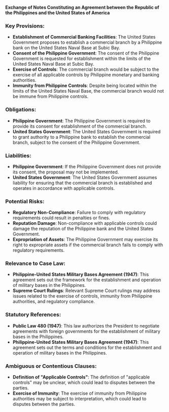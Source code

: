 **Exchange of Notes Constituting an Agreement between the Republic of the Philippines and the United States of America**

### Key Provisions:

*   **Establishment of Commercial Banking Facilities**: The United States Government proposes to establish a commercial branch by a Philippine bank on the United States Naval Base at Subic Bay.
*   **Consent of the Philippine Government**: The consent of the Philippine Government is requested for establishment within the limits of the United States Naval Base at Subic Bay.
*   **Exercise of Controls**: The commercial branch would be subject to the exercise of all applicable controls by Philippine monetary and banking authorities.
*   **Immunity from Philippine Controls**: Despite being located within the limits of the United States Naval Base, the commercial branch would not be immune from Philippine controls.

### Obligations:

*   **Philippine Government**: The Philippine Government is required to provide its consent for establishment of the commercial branch.
*   **United States Government**: The United States Government is required to grant authority to a Philippine bank to establish the commercial branch, subject to the consent of the Philippine Government.

### Liabilities:

*   **Philippine Government**: If the Philippine Government does not provide its consent, the proposal may not be implemented.
*   **United States Government**: The United States Government assumes liability for ensuring that the commercial branch is established and operates in accordance with applicable controls.

### Potential Risks:

*   **Regulatory Non-Compliance**: Failure to comply with regulatory requirements could result in penalties or fines.
*   **Reputation Damage**: Non-compliance with applicable controls could damage the reputation of the Philippine bank and the United States Government.
*   **Expropriation of Assets**: The Philippine Government may exercise its right to expropriate assets if the commercial branch fails to comply with regulatory requirements.

### Relevance to Case Law:

*   **Philippine-United States Military Bases Agreement (1947)**: This agreement sets out the framework for the establishment and operation of military bases in the Philippines.
*   **Supreme Court Rulings**: Relevant Supreme Court rulings may address issues related to the exercise of controls, immunity from Philippine authorities, and regulatory compliance.

### Statutory References:

*   **Public Law 480 (1947)**: This law authorizes the President to negotiate agreements with foreign governments for the establishment of military bases in the Philippines.
*   **Philippine-United States Military Bases Agreement (1947)**: This agreement sets out the terms and conditions for the establishment and operation of military bases in the Philippines.

### Ambiguous or Contentious Clauses:

*   **Definition of "Applicable Controls"**: The definition of "applicable controls" may be unclear, which could lead to disputes between the parties.
*   **Exercise of Immunity**: The exercise of immunity from Philippine authorities may be subject to interpretation, which could lead to disputes between the parties.